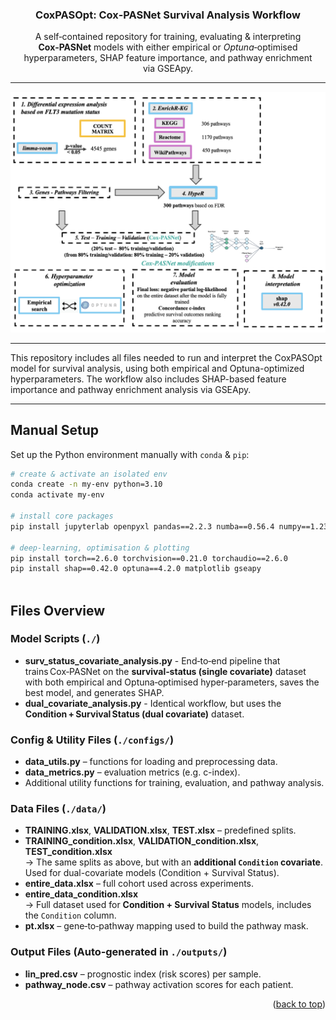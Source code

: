 <a name="readme-top"></a>

<h3 align="center">CoxPASOpt:&nbsp;Cox‑PASNet&nbsp;Survival&nbsp;Analysis&nbsp;Workflow</h3>

<p align="center">
  A self‑contained repository for training, evaluating &amp; interpreting <strong>Cox‑PASNet</strong> models with either empirical or <em>Optuna</em>‑optimised hyperparameters, SHAP feature importance, and pathway enrichment via GSEApy.
</p>

---

<!-- WORKFLOW DIAGRAM -->
<p align="center">
  <img src="./data/workflow.png" alt="End‑to‑end CoxPASOpt workflow diagram" width="700">
</p>

---

<!-- ABOUT -->
This repository includes all files needed to run and interpret the CoxPASOpt model for survival analysis, using both empirical and Optuna-optimized hyperparameters. The workflow also includes SHAP-based feature importance and pathway enrichment analysis via GSEApy.

---


<!-- MANUAL SETUP -->
## Manual Setup

Set up the Python environment manually with <code>conda</code> &amp; <code>pip</code>:

```bash
# create & activate an isolated env
conda create -n my-env python=3.10
conda activate my-env

# install core packages
pip install jupyterlab openpyxl pandas==2.2.3 numba==0.56.4 numpy==1.23.5

# deep‑learning, optimisation & plotting
pip install torch==2.6.0 torchvision==0.21.0 torchaudio==2.6.0
pip install shap==0.42.0 optuna==4.2.0 matplotlib gseapy
 
```

## Files Overview

### Model Scripts (`./`)
- **surv_status_covariate_analysis.py** - End‑to‑end pipeline that trains Cox‑PASNet on the **survival‑status (single covariate)** dataset with both empirical and Optuna‑optimised hyper‑parameters, saves the best model, and generates SHAP.
- **dual_covariate_analysis.py** - Identical workflow, but uses the **Condition + Survival Status (dual covariate)** dataset.

### Config & Utility Files (`./configs/`)
- **data_utils.py** – functions for loading and preprocessing data.
- **data_metrics.py** – evaluation metrics (e.g. c-index).
- Additional utility functions for training, evaluation, and pathway analysis.

### Data Files (`./data/`)
- **TRAINING.xlsx**, **VALIDATION.xlsx**, **TEST.xlsx** – predefined splits.
- **TRAINING_condition.xlsx**, **VALIDATION_condition.xlsx**, **TEST_condition.xlsx**  
  → The same splits as above, but with an **additional `Condition` covariate**. Used for dual-covariate models (Condition + Survival Status).
- **entire_data.xlsx** – full cohort used across experiments.
- **entire_data_condition.xlsx**  
  → Full dataset used for **Condition + Survival Status** models, includes the `Condition` column.
- **pt.xlsx** – gene‑to‑pathway mapping used to build the pathway mask.

### Output Files (Auto‑generated in `./outputs/`)
- **lin_pred.csv** – prognostic index (risk scores) per sample.
- **pathway_node.csv** – pathway activation scores for each patient.

<p align="right">(<a href="#readme-top">back to top</a>)</p>
